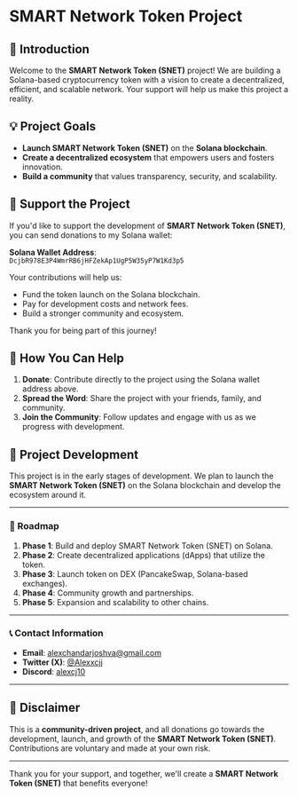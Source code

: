 # SMART Network Token Project

## 🚀 Introduction
Welcome to the **SMART Network Token (SNET)** project! We are building a Solana-based cryptocurrency token with a vision to create a decentralized, efficient, and scalable network. Your support will help us make this project a reality. 

## 💡 Project Goals
- **Launch SMART Network Token (SNET)** on the **Solana blockchain**.
- **Create a decentralized ecosystem** that empowers users and fosters innovation.
- **Build a community** that values transparency, security, and scalability.

## 🌟 Support the Project
If you'd like to support the development of **SMART Network Token (SNET)**, you can send donations to my Solana wallet:

**Solana Wallet Address**:  
`DcjbR978E3P4WmrRB6jHFZekAp1UgP5W35yP7W1Kd3p5`

Your contributions will help us:
- Fund the token launch on the Solana blockchain.
- Pay for development costs and network fees.
- Build a stronger community and ecosystem.

Thank you for being part of this journey!

## 📢 How You Can Help
1. **Donate**: Contribute directly to the project using the Solana wallet address above.
2. **Spread the Word**: Share the project with your friends, family, and community.
3. **Join the Community**: Follow updates and engage with us as we progress with development.

## 🔧 Project Development
This project is in the early stages of development. We plan to launch the **SMART Network Token (SNET)** on the Solana blockchain and develop the ecosystem around it.

---

### 🚀 Roadmap
1. **Phase 1**: Build and deploy SMART Network Token (SNET) on Solana.
2. **Phase 2**: Create decentralized applications (dApps) that utilize the token.
3. **Phase 3**: Launch token on DEX (PancakeSwap, Solana-based exchanges).
4. **Phase 4**: Community growth and partnerships.
5. **Phase 5**: Expansion and scalability to other chains.

---

### 📞 Contact Information
- **Email**: [alexchandarjoshva@gmail.com](mailto:alexchandarjoshva@gmail.com)
- **Twitter (X)**: [@Alexxcjj](https://twitter.com/Alexxcjj)
- **Discord**: [alexcj10](https://discord.com/users/alexcj10)

---

## 💬 Disclaimer
This is a **community-driven project**, and all donations go towards the development, launch, and growth of the **SMART Network Token (SNET)**. Contributions are voluntary and made at your own risk.

---

Thank you for your support, and together, we'll create a **SMART Network Token (SNET)** that benefits everyone!
